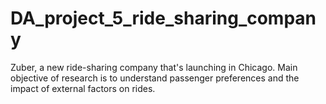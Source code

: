 # DA_project_5_ride_sharing_company
Zuber, a new ride-sharing company that's launching in Chicago.  Main objective of research is to understand passenger preferences and the impact of external factors on rides.
